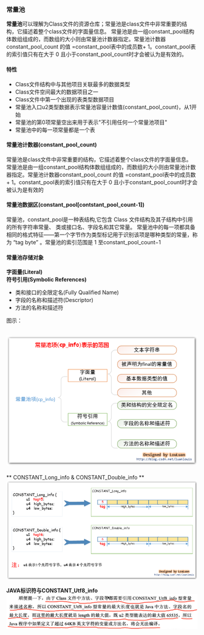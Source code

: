### 常量池

**常量池**可以理解为Class文件的资源仓库；常量池是class文件中非常重要的结构，它描述着整个class文件的字面量信息。 常量池是由一组constant\_pool结构体数组组成的，而数组的大小则由常量池计数器指定。常量池计数器constant\_pool\_count 的值 =constant\_pool表中的成员数+ 1。constant\_pool表的索引值只有在大于 0 且小于constant\_pool\_count时才会被认为是有效的。

#### 特性

* Class文件结构中与其他项目关联最多的数据类型
* Class文件空间最大的数据项目之一
* Class文件中第一个出现的表类型数据项目
* 常量池入口u2类型数据表示常量池容量计数值\(constant\_pool\_count\)，从1开始
* 常量池的第0项常量空出来用于表示"不引用任何一个常量池项目"
* 常量池中的每一项常量都是一个表

#### 常量池计数器\(constant\_pool\_count\)

常量池是class文件中非常重要的结构，它描述着整个class文件的字面量信息。 常量池是由一组constant\_pool结构体数组组成的，而数组的大小则由常量池计数器指定。常量池计数器constant\_pool\_count 的值 =constant\_pool表中的成员数+ 1。constant\_pool表的索引值只有在大于 0 且小于constant\_pool\_count时才会被认为是有效的

#### 常量池数据区\(constant\_pool\[contstant\_pool\_count-1\]\)

常量池，constant\_pool是一种表结构,它包含 Class 文件结构及其子结构中引用的所有字符串常量、 类或接口名、字段名和其它常量。 常量池中的每一项都具备相同的格式特征——第一个字节作为类型标记用于识别该项是哪种类型的常量，称为 “tag byte” 。常量池的索引范围是 1 至constant\_pool\_count−1

#### 常量池存储对象

**字面量\(Literal\)**  
**符号引用\(Symbolic References\)**

* 类和接口的全限定名\(Fully Qualified Name\)
* 字段的名称和描述符\(Descriptor\)
* 方法的名称和描述符

图示：

## ![](/assets/201708112310.png)

** CONSTANT\_Long\_info & CONSTANT\_Double\_info **
![](/assets/201708112332.png)


**JAVA标识符与CONSTANT\_Utf8\_info**  
![](/assets/201708030029.png)

